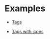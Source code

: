 # Examples

- [Tags]
- [Tags with icons]

  [Tags]: packages/tags/
  [Tags with icons]: packages/tags-with-icons/
